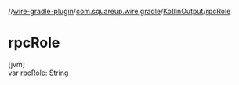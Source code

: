 //[wire-gradle-plugin](../../../index.md)/[com.squareup.wire.gradle](../index.md)/[KotlinOutput](index.md)/[rpcRole](rpc-role.md)

# rpcRole

[jvm]\
var [rpcRole](rpc-role.md): [String](https://kotlinlang.org/api/latest/jvm/stdlib/kotlin/-string/index.html)
